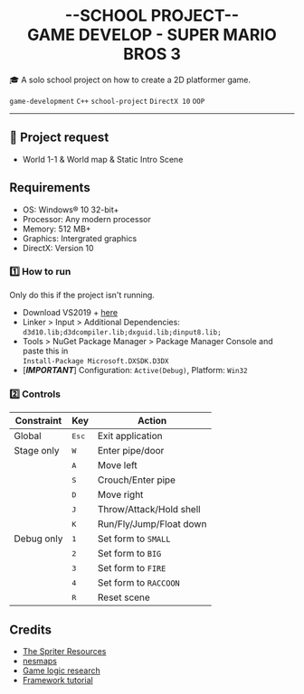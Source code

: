 <p align="center">
  <h1 align="center">--SCHOOL PROJECT--<br/>GAME DEVELOP - SUPER MARIO BROS 3</h1>
</p>

🎓 A solo school project on how to create a 2D platformer game.

`game-development` `C++` `school-project` `DirectX 10` `OOP`

---

## 🏃 Project request ##
- World 1-1 & World map & Static Intro Scene

## Requirements
+ OS: Windows® 10 32-bit+
+ Processor: Any modern processor
+ Memory: 512 MB+
+ Graphics: Intergrated graphics
+ DirectX: Version 10


### 1️⃣ How to run ###
Only do this if the project isn't running.
+ Download VS2019 + [here](https://visualstudio.microsoft.com/vs/)
+ Linker > Input > Additional Dependencies:\
`d3d10.lib;d3dcompiler.lib;dxguid.lib;dinput8.lib;`
+ Tools > NuGet Package Manager > Package Manager Console and paste this in\
`Install-Package Microsoft.DXSDK.D3DX`
+ [***IMPORTANT***] Configuration: `Active(Debug)`, Platform: `Win32`

### 2️⃣ Controls ###
|Constraint |Key            |Action                  |
|-----------|---------------|------------------------|
|Global     |<kbd>Esc</kbd> |Exit application        |
|Stage only |<kbd>W</kbd>   |Enter pipe/door         |
|           |<kbd>A</kbd>  |Move left               |
|           |<kbd>S</kbd>   |Crouch/Enter pipe       |
|           |<kbd>D</kbd>  |Move right              |
|           |<kbd>J</kbd>   |Throw/Attack/Hold shell |
|           |<kbd>K</kbd>   |Run/Fly/Jump/Float down |
|Debug only |<kbd>1</kbd>   |Set form to `SMALL`     |
|           |<kbd>2</kbd>   |Set form to `BIG`       |
|           |<kbd>3</kbd>   |Set form to `FIRE`      |
|           |<kbd>4</kbd>   |Set form to `RACCOON`   |
|           |<kbd>R</kbd>   |Reset scene             |

## Credits
+ [The Spriter Resources](https://www.spriters-resource.com/nes/supermariobros3/)
+ [nesmaps](https://nesmaps.com/maps/SuperMarioBrothers3/SuperMarioBrothers3.html)
+ [Game logic research](https://www.mariowiki.com)
+ [Framework tutorial](https://github.com/dungdna2000/gamedev-intro-tutorials)

